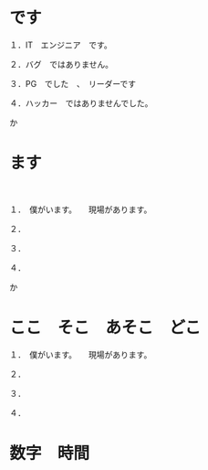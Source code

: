 # です

１．IT　エンジニア　です。

２．バグ　ではありません。

３．PG　でした　、　リーダーです

４．ハッカー　ではありませんでした。


か


# ます

　

１．　僕がいます。　　現場があります。

２．　

３．

４．

か

# ここ　そこ　あそこ　どこ

１．　僕がいます。　　現場があります。

２．　

３．

４．

# 数字　時間







　
